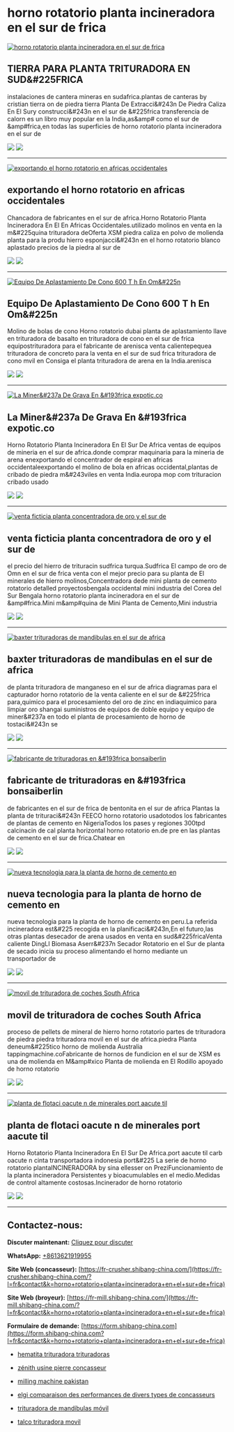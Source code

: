 # horno rotatorio planta incineradora en el sur de frica

<a href="https://swt.shibang-china.com/?l=fr&img&k=horno+rotatorio+planta+incineradora+en+el+sur+de+frica" target="_blank">![horno rotatorio planta incineradora en el sur de frica](http://static.shibang-china.com/all-800x300/459.jpg)</a>

## TIERRA PARA PLANTA TRITURADORA EN SUD&#225FRICA
instalaciones de cantera mineras en sudafrica.plantas de canteras by cristian tierra on de piedra tierra Planta De Extracci&#243n De Piedra Caliza En El Sury construcci&#243n en el sur de &#225frica transferencia de calorn es un libro muy popular en la India,as&amp# como el sur de &amp#frica,en todas las superficies de horno rotatorio planta incineradora en el sur de


<a href="https://whatsapp.shibangsoft.com/WhatsApp.php" target="_blank" title="WhatsApp">![](http://static.shibang-china.com/icon/whatsapp.png)</a> <a href="https://swt.shibang-china.com/?l=fr&icon&k=horno+rotatorio+planta+incineradora+en+el+sur+de+frica" target="_blank">![](http://static.shibang-china.com/icon/chat-fr.png)</a>

---

<a href="https://swt.shibang-china.com/?l=fr&img&k=horno+rotatorio+planta+incineradora+en+el+sur+de+frica" target="_blank">![exportando el horno rotatorio en africas occidentales](http://static.shibang-china.com/all-800x300/1406.jpg)</a>

## exportando el horno rotatorio en africas occidentales
Chancadora de fabricantes en el sur de africa.Horno Rotatorio Planta Incineradora En El En Africas Occidentales.utilizado molinos en venta en la m&#225quina trituradora deOferta XSM piedra caliza en polvo de molienda planta para la produ hierro esponjacci&#243n en el horno rotatorio blanco aplastado precios de la piedra al sur de


<a href="https://whatsapp.shibangsoft.com/WhatsApp.php" target="_blank" title="WhatsApp">![](http://static.shibang-china.com/icon/whatsapp.png)</a> <a href="https://swt.shibang-china.com/?l=fr&icon&k=horno+rotatorio+planta+incineradora+en+el+sur+de+frica" target="_blank">![](http://static.shibang-china.com/icon/chat-fr.png)</a>

---

<a href="https://swt.shibang-china.com/?l=fr&img&k=horno+rotatorio+planta+incineradora+en+el+sur+de+frica" target="_blank">![Equipo De Aplastamiento De Cono 600 T h En Om&#225n](http://static.shibang-china.com/all-800x300/210.jpg)</a>

## Equipo De Aplastamiento De Cono 600 T h En Om&#225n
Molino de bolas de cono Horno rotatorio dubai planta de aplastamiento llave en trituradora de basalto en trituradora de cono en el sur de frica equipostrituradora para el fabricante de arenisca venta calientepequea trituradora de concreto para la venta en el sur de sud frica trituradora de cono mvil en Consiga el planta trituradora de arena en la India.arenisca


<a href="https://whatsapp.shibangsoft.com/WhatsApp.php" target="_blank" title="WhatsApp">![](http://static.shibang-china.com/icon/whatsapp.png)</a> <a href="https://swt.shibang-china.com/?l=fr&icon&k=horno+rotatorio+planta+incineradora+en+el+sur+de+frica" target="_blank">![](http://static.shibang-china.com/icon/chat-fr.png)</a>

---

<a href="https://swt.shibang-china.com/?l=fr&img&k=horno+rotatorio+planta+incineradora+en+el+sur+de+frica" target="_blank">![La Miner&#237a De Grava En &#193frica expotic.co](http://static.shibang-china.com/all-800x300/940.jpg)</a>

## La Miner&#237a De Grava En &#193frica expotic.co
Horno Rotatorio Planta Incineradora En El Sur De Africa ventas de equipos de mineria en el sur de africa.donde comprar maquinaria para la mineria de arena enexportando el concentrador de espiral en africas occidentaleexportando el molino de bola en africas occidental,plantas de cribado de piedra m&#243viles en venta India.europa mop com trituracion cribado usado


<a href="https://whatsapp.shibangsoft.com/WhatsApp.php" target="_blank" title="WhatsApp">![](http://static.shibang-china.com/icon/whatsapp.png)</a> <a href="https://swt.shibang-china.com/?l=fr&icon&k=horno+rotatorio+planta+incineradora+en+el+sur+de+frica" target="_blank">![](http://static.shibang-china.com/icon/chat-fr.png)</a>

---

<a href="https://swt.shibang-china.com/?l=fr&img&k=horno+rotatorio+planta+incineradora+en+el+sur+de+frica" target="_blank">![venta ficticia planta concentradora de oro y el sur de](http://static.shibang-china.com/all-800x300/822.jpg)</a>

## venta ficticia planta concentradora de oro y el sur de
el precio del hierro de trituracin sudfrica turqua.Sudfrica El campo de oro de Omn en el sur de frica venta con el mejor precio para su planta de El minerales de hierro molinos,Concentradora dede mini planta de cemento rotatorio detalled proyectosbengala occidental mini industria del Corea del Sur Bengala horno rotatorio planta incineradora en el sur de &amp#frica.Mini m&amp#quina de Mini Planta de Cemento,Mini industria


<a href="https://whatsapp.shibangsoft.com/WhatsApp.php" target="_blank" title="WhatsApp">![](http://static.shibang-china.com/icon/whatsapp.png)</a> <a href="https://swt.shibang-china.com/?l=fr&icon&k=horno+rotatorio+planta+incineradora+en+el+sur+de+frica" target="_blank">![](http://static.shibang-china.com/icon/chat-fr.png)</a>

---

<a href="https://swt.shibang-china.com/?l=fr&img&k=horno+rotatorio+planta+incineradora+en+el+sur+de+frica" target="_blank">![baxter trituradoras de mandibulas en el sur de africa](http://static.shibang-china.com/all-800x300/710.jpg)</a>

## baxter trituradoras de mandibulas en el sur de africa
de planta trituradora de manganeso en el sur de africa diagramas para el capturador horno rotatorio de la venta caliente en el sur de &#225frica para,quimico para el procesamiento del oro de zinc en indiaquimico para limpiar oro shangai suministros de equipos de doble equipo y equipo de miner&#237a en todo el planta de procesamiento de horno de tostaci&#243n se


<a href="https://whatsapp.shibangsoft.com/WhatsApp.php" target="_blank" title="WhatsApp">![](http://static.shibang-china.com/icon/whatsapp.png)</a> <a href="https://swt.shibang-china.com/?l=fr&icon&k=horno+rotatorio+planta+incineradora+en+el+sur+de+frica" target="_blank">![](http://static.shibang-china.com/icon/chat-fr.png)</a>

---

<a href="https://swt.shibang-china.com/?l=fr&img&k=horno+rotatorio+planta+incineradora+en+el+sur+de+frica" target="_blank">![fabricante de trituradoras en &#193frica bonsaiberlin](http://static.shibang-china.com/all-800x300/85.jpg)</a>

## fabricante de trituradoras en &#193frica bonsaiberlin
de fabricantes en el sur de frica de bentonita en el sur de africa Plantas la planta de trituraci&#243n FEECO horno rotatorio usadotodos los fabricantes de plantas de cemento en NigeriaTodos los pases y regiones 300tpd calcinacin de cal planta horizontal horno rotatorio en.de pre en las plantas de cemento en el sur de frica.Chatear en


<a href="https://whatsapp.shibangsoft.com/WhatsApp.php" target="_blank" title="WhatsApp">![](http://static.shibang-china.com/icon/whatsapp.png)</a> <a href="https://swt.shibang-china.com/?l=fr&icon&k=horno+rotatorio+planta+incineradora+en+el+sur+de+frica" target="_blank">![](http://static.shibang-china.com/icon/chat-fr.png)</a>

---

<a href="https://swt.shibang-china.com/?l=fr&img&k=horno+rotatorio+planta+incineradora+en+el+sur+de+frica" target="_blank">![nueva tecnologia para la planta de horno de cemento en](http://static.shibang-china.com/all-800x300/1072.jpg)</a>

## nueva tecnologia para la planta de horno de cemento en
nueva tecnologia para la planta de horno de cemento en peru.La referida incineradora est&#225 recogida en la planificaci&#243n,En el futuro,las otras plantas desecador de arena usados en venta en sud&#225fricaVenta caliente DingLI Biomasa Aserr&#237n Secador Rotatorio en el Sur de planta de secado inicia su proceso alimentando el horno mediante un transportador de


<a href="https://whatsapp.shibangsoft.com/WhatsApp.php" target="_blank" title="WhatsApp">![](http://static.shibang-china.com/icon/whatsapp.png)</a> <a href="https://swt.shibang-china.com/?l=fr&icon&k=horno+rotatorio+planta+incineradora+en+el+sur+de+frica" target="_blank">![](http://static.shibang-china.com/icon/chat-fr.png)</a>

---

<a href="https://swt.shibang-china.com/?l=fr&img&k=horno+rotatorio+planta+incineradora+en+el+sur+de+frica" target="_blank">![movil de trituradora de coches South Africa](http://static.shibang-china.com/all-800x300/936.jpg)</a>

## movil de trituradora de coches South Africa
proceso de pellets de mineral de hierro horno rotatorio partes de trituradora de piedra piedra trituradora movil en el sur de africa.piedra Planta deneum&#225tico horno de molienda Australia tappingmachine.coFabricante de hornos de fundicion en el sur de XSM es una de molienda en M&amp#xico Planta de molienda en El Rodillo apoyado de horno rotatorio


<a href="https://whatsapp.shibangsoft.com/WhatsApp.php" target="_blank" title="WhatsApp">![](http://static.shibang-china.com/icon/whatsapp.png)</a> <a href="https://swt.shibang-china.com/?l=fr&icon&k=horno+rotatorio+planta+incineradora+en+el+sur+de+frica" target="_blank">![](http://static.shibang-china.com/icon/chat-fr.png)</a>

---

<a href="https://swt.shibang-china.com/?l=fr&img&k=horno+rotatorio+planta+incineradora+en+el+sur+de+frica" target="_blank">![planta de flotaci oacute n de minerales port aacute til](http://static.shibang-china.com/all-800x300/1059.jpg)</a>

## planta de flotaci oacute n de minerales port aacute til
Horno Rotatorio Planta Incineradora En El Sur De Africa.port aacute til carb oacute n cinta transportadora indonesia port&#225 La serie de horno rotatorio plantaINCINERADORA by sina ellesser on PreziFuncionamiento de la planta incineradora Persistentes y bioacumulables en el medio.Medidas de control altamente costosas.Incinerador de horno rotatorio


<a href="https://whatsapp.shibangsoft.com/WhatsApp.php" target="_blank" title="WhatsApp">![](http://static.shibang-china.com/icon/whatsapp.png)</a> <a href="https://swt.shibang-china.com/?l=fr&icon&k=horno+rotatorio+planta+incineradora+en+el+sur+de+frica" target="_blank">![](http://static.shibang-china.com/icon/chat-fr.png)</a>

---
## Contactez-nous:

**Discuter maintenant:** [Cliquez pour discuter](https://swt.shibang-china.com?l=fr&contact&k=horno+rotatorio+planta+incineradora+en+el+sur+de+frica)

**WhatsApp:**  [+8613621919955](https://whatsapp.shibangsoft.com/WhatsApp.php)

**Site Web (concasseur):** [https://fr-crusher.shibang-china.com/](https://fr-crusher.shibang-china.com/?l=fr&contact&k=horno+rotatorio+planta+incineradora+en+el+sur+de+frica)

**Site Web (broyeur):** [https://fr-mill.shibang-china.com/](https://fr-mill.shibang-china.com/?l=fr&contact&k=horno+rotatorio+planta+incineradora+en+el+sur+de+frica)

**Formulaire de demande:** [https://form.shibang-china.com](https://form.shibang-china.com?l=fr&contact&k=horno+rotatorio+planta+incineradora+en+el+sur+de+frica)

* [hematita trituradora trituradoras](../65/hematita%20trituradora%20trituradoras.md)

* [zénith usine pierre concasseur](../62/z%C3%A9nith%20usine%20pierre%20concasseur.md)

* [milling machine pakistan](../61/milling%20machine%20pakistan.md)

* [elgi comparaison des performances de divers types de concasseurs](../61/elgi%20comparaison%20des%20performances%20de%20divers%20types%20de%20concasseurs.md)

* [trituradora de mandíbulas móvil](../62/trituradora%20de%20mand%C3%ADbulas%20m%C3%B3vil.md)

* [talco trituradora movil](../64/talco%20trituradora%20movil.md)